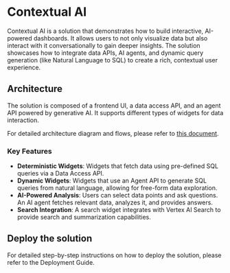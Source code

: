 # Contextual AI

Contextual AI is a solution that demonstrates how to build interactive,
AI-powered dashboards. It allows users to not only visualize data
 but also interact with it conversationally to gain deeper insights.
The solution showcases how to integrate data APIs, AI agents,
 and dynamic query generation (like Natural Language to SQL) to create a rich,
 contextual user experience.

## Architecture

The solution is composed of a frontend UI, a data access API,
 and an agent API powered by generative AI.
 It supports different types of widgets for data interaction.

For detailed architecture diagram and flows, please refer to
[this document](./docs/architecture.md).

### Key Features

-   **Deterministic Widgets**: Widgets that fetch data
 using pre-defined SQL queries via a Data Access API.
-   **Dynamic Widgets**: Widgets that use an Agent API
 to generate SQL queries from natural language,
 allowing for free-form data exploration.
-   **AI-Powered Analysis**: Users can select data points and ask questions.
An AI agent fetches relevant data, analyzes it, and provides answers.
-   **Search Integration**: A search widget integrates with Vertex AI Search
to provide search and summarization capabilities.

## Deploy the solution

For detailed step-by-step instructions on how to deploy the solution,
please refer to the Deployment Guide.
